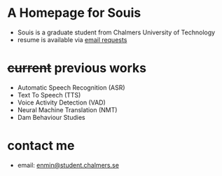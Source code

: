 # A Homepage for Souis
- Souis is a graduate student from Chalmers University of Technology
- resume is available via [email requests](mailto:enmin@student.chalmers.se)

# ~~current~~ previous works

- Automatic Speech Recognition (ASR)<!--(ASR.md)-->
- Text To Speech (TTS)<!--(TTS.md)-->
- Voice Activity Detection (VAD)
- Neural Machine Translation (NMT)<!--(NMT.md)-->
- Dam Behaviour Studies

# contact me
- email: enmin@student.chalmers.se
